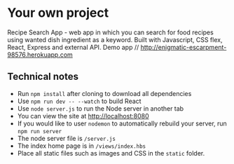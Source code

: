 # Your own project

Recipe Search App - web app in which you can search for food recipes using wanted dish ingredient as a keyword. Built with Javascript, CSS flex, React, Express and external API.
Demo app // http://enigmatic-escarpment-98576.herokuapp.com

## Technical notes

* Run `npm install` after cloning to download all dependencies
* Use `npm run dev -- --watch` to build React
* Use `node server.js` to run the Node server in another tab
* You can view the site at [http://localhost:8080](http://localhost:8080)
* If you would like to user `nodemon` to automatically rebuild your server, run `npm run server`
* The node server file is `/server.js`
* The index home page is in `/views/index.hbs`
* Place all static files such as images and CSS in the `static` folder.
